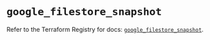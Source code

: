 # `google_filestore_snapshot`

Refer to the Terraform Registry for docs: [`google_filestore_snapshot`](https://registry.terraform.io/providers/hashicorp/google/6.38.0/docs/resources/filestore_snapshot).

